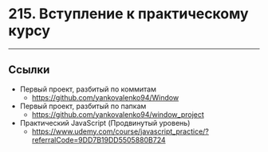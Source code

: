 # 215. Вступление к практическому курсу

---

## Ссылки

- Первый проект, разбитый по коммитам
	- https://github.com/yankovalenko94/Window
- Первый проект, разбитый по папкам
	- https://github.com/yankovalenko94/window_project
- Практический JavaScript (Продвинутый уровень)
	- https://www.udemy.com/course/javascript_practice/?referralCode=9DD7B19DD5505880B724

